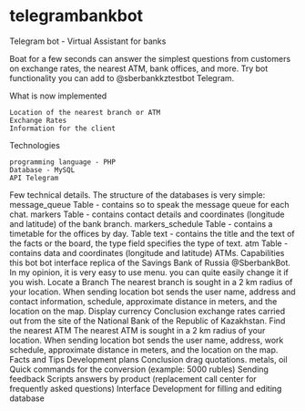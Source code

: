 # telegrambankbot
Telegram bot - Virtual Assistant for banks

Boat for a few seconds can answer the simplest questions from customers on exchange rates, the nearest ATM, bank offices, and more. Try bot functionality you can add to @sberbankkztestbot Telegram.

What is now implemented

    Location of the nearest branch or ATM
    Exchange Rates
    Information for the client

Technologies

    programming language - PHP
    Database - MySQL
    API Telegram

Few technical details.
The structure of the databases is very simple:
message_queue Table - contains so to speak the message queue for each chat.
markers Table - contains contact details and coordinates (longitude and latitude) of the bank branch.
markers_schedule Table - contains a timetable for the offices by day.
Table text - contains the title and the text of the facts or the board, the type field specifies the type of text.
atm Table - contains data and coordinates (longitude and latitude) ATMs.
Capabilities
this bot bot interface replica of the Savings Bank of Russia @SberbankBot. In my opinion, it is very easy to use menu. you can quite easily change it if you wish.
Locate a Branch
The nearest branch is sought in a 2 km radius of your location.
When sending location bot sends the user name, address and contact information, schedule, approximate distance in meters, and the location on the map.
Display currency
Conclusion exchange rates carried out from the site of the National Bank of the Republic of Kazakhstan.
Find the nearest ATM
The nearest ATM is sought in a 2 km radius of your location.
When sending location bot sends the user name, address, work schedule, approximate distance in meters, and the location on the map.
Facts and Tips
Development plans
    Conclusion drag quotations. metals, oil
    Quick commands for the conversion (example: 5000 rubles)
    Sending feedback
    Scripts answers by product (replacement call center for frequently asked questions)
    Interface Development for filling and editing database

